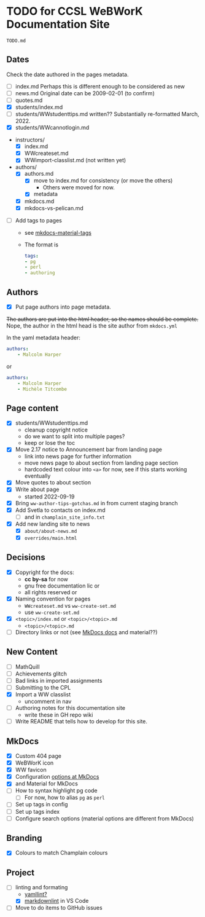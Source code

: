 # TODO for CCSL WeBWorK Documentation Site

`TODO.md`

## Dates

Check the date authored in the pages metadata.

- [ ] index.md Perhaps this is different enough to be considered as new
- [ ] news.md  Original date can be 2009-02-01 (to confirm)
- [ ] quotes.md
- [x] students/index.md
- [ ] students/WWstudenttips.md written??  Substantially re-formatted March, 2022.
- [x] students/WWcannotlogin.md
- instructors/
    * [x] index.md
    * [x] WWcreateset.md
    * [x] WWimport-classlist.md (not written yet)
- authors/
    * [x] authors.md
        - [x] move to index.md for consistency (or move the others)
            * Others were moved for now.
        - [x] metadata
    * [x] mkdocs.md
    * [x] mkdocs-vs-pelican.md
- [ ] Add tags to pages
    * see [mkdocs-material-tags](https://squidfunk.github.io/mkdocs-material/setup/setting-up-tags/)
    * The format is

        ``` yaml
        tags:
        - pg
        - perl
        - authoring
        ```

## Authors

- [x] Put page authors into page metadata.

~~The authors are put into the html header, so the names should be complete.~~  
Nope, the author in the html head is the site author from `mkdocs.yml`

In the yaml metadata header:

``` yaml
authors:
    - Malcolm Harper
```

or

``` yaml
authors:
    - Malcolm Harper
    - Michèle Titcombe
```

## Page content

- [x] students/WWstudenttips.md  
    * cleanup copyright notice  
    * do we want to split into multiple pages?
    * keep or lose the toc
- [x] Move 2.17 notice to Announcement bar from landing page
    * link into news page for further information
    * move news page to about section from landing page section
    * hardcoded text colour into `<a>` for now, see if this starts working eventually
- [x] Move quotes to about section
- [x] Write about page
    * started 2022-09-19
- [x] Bring `ww-author-tips-gotchas.md` in from current staging branch
- [x] Add Svetla to contacts on index.md
    * [ ] and in `champlain_site_info.txt`
- [x] Add new landing site to news
    * [x] `about/about-news.md`
    * [x] `overrides/main.html`

## Decisions

- [x] Copyright for the docs:
    * **cc by-sa** for now
    * gnu free documentation lic or
    * all rights reserved or
- [x] Naming convention for pages
    * `WWcreateset.md` vs `ww-create-set.md`
    * use `ww-create-set.md`
- [x] `<topic>/index.md` or `<topic>/<topic>.md`
    * `<topic>/<topic>.md`
- [ ] Directory links or not (see [MkDocs docs](https://www.mkdocs.org/user-guide/configuration/#use_directory_urls) and material??)

## New Content

- [ ] MathQuill
- [ ] Achievements glitch
- [ ] Bad links in imported assignments
- [ ] Submitting to the CPL
- [x] Import a WW classlist
    * uncomment in nav
- [ ] Authoring notes for this documentation site
    * write these in GH repo wiki
- [ ] Write README that tells how to develop for this site.

## MkDocs

- [x] Custom 404 page
- [x] WeBWorK icon
- [x] WW favicon
- [x] Configuration [options at MkDocs](https://www.mkdocs.org/user-guide/configuration/)
- [x] and Material for MkDocs
- [ ] How to syntax highlight pg code
    * [ ] For now, how to alias `pg` as `perl`
- [ ] Set up tags in config
- [ ] Set up tags index
- [ ] Configure search options (material options are different from MkDocs)

## Branding

- [x] Colours to match Champlain colours

## Project

- [ ] linting and formating
    * [yamllint?](https://github.com/adrienverge/yamllint)
    * [x] [markdownlint](https://github.com/DavidAnson/markdownlint) in VS Code
- [ ] Move to do items to GitHub issues
